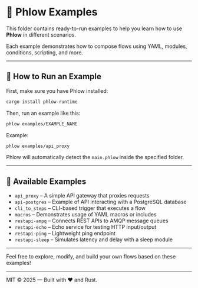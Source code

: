 # 🧪 Phlow Examples

This folder contains ready-to-run examples to help you learn how to use **Phlow** in different scenarios.

Each example demonstrates how to compose flows using YAML, modules, conditions, scripting, and more.

---

## 🚀 How to Run an Example

First, make sure you have Phlow installed:

```bash
cargo install phlow-runtime
```

Then, run an example like this:

```bash
phlow examples/EXAMPLE_NAME
```

Example:

```bash
phlow examples/api_proxy
```

Phlow will automatically detect the `main.phlow` inside the specified folder.

---

## 📂 Available Examples

- `api_proxy` – A simple API gateway that proxies requests
- `api-postgres` – Example of API interacting with a PostgreSQL database
- `cli_to_steps` – CLI-based trigger that executes a flow
- `macros` – Demonstrates usage of YAML macros or includes
- `restapi-ampq` – Connects REST APIs to AMQP message queues
- `restapi-echo` – Echo service for testing HTTP input/output
- `restapi-ping` – Lightweight ping endpoint
- `restapi-sleep` – Simulates latency and delay with a sleep module

---

Feel free to explore, modify, and build your own flows based on these examples!

---

MIT © 2025 — Built with ❤️ and Rust.
